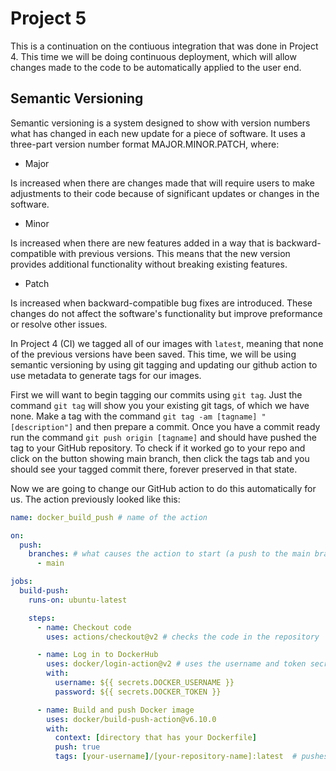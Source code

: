 # Project 5

This is a continuation on the contiuous integration that was done in Project 4. This time we will be doing continuous deployment, which will allow changes made to the code to be automatically applied to the user end.

## Semantic Versioning

Semantic versioning is a system designed to show with version numbers what has changed in each new update for a piece of software. It uses a three-part version number format MAJOR.MINOR.PATCH, where:

- Major

Is increased when there are changes made that will require users to make adjustments to their code because of significant updates or changes in the software.

- Minor

Is increased when there are new features added in a way that is backward-compatible with previous versions. This means that the new version provides additional functionality without breaking existing features.

- Patch

Is increased when backward-compatible bug fixes are introduced. These changes do not affect the software's functionality but improve preformance or resolve other issues.

In Project 4 (CI) we tagged all of our images with `latest`, meaning that none of the previous versions have been saved. This time, we will be using semantic versioning by using git tagging and updating our github action to use metadata to generate tags for our images.

First we will want to begin tagging our commits using `git tag`. Just the command `git tag` will show you your existing git tags, of which we have none. Make a tag with the command `git tag -am [tagname] "[description"]` and then prepare a commit. Once you have a commit ready run the command `git push origin [tagname]` and should have pushed the tag to your GitHub repository. To check if it worked go to your repo and click on the button showing main branch, then click the tags tab and you should see your tagged commit there, forever preserved in that state.

Now we are going to change our GitHub action to do this automatically for us. The action previously looked like this:

```yml
name: docker_build_push # name of the action

on:
  push:
    branches: # what causes the action to start (a push to the main branch)
      - main

jobs:
  build-push:
    runs-on: ubuntu-latest

    steps:
      - name: Checkout code
        uses: actions/checkout@v2 # checks the code in the repository

      - name: Log in to DockerHub
        uses: docker/login-action@v2 # uses the username and token secrets to login to dockerhub
        with:
          username: ${{ secrets.DOCKER_USERNAME }}
          password: ${{ secrets.DOCKER_TOKEN }}

      - name: Build and push Docker image
        uses: docker/build-push-action@v6.10.0
        with:
          context: [directory that has your Dockerfile]
          push: true
          tags: [your-username]/[your-repository-name]:latest  # pushes the image to dockerhub repository
```


